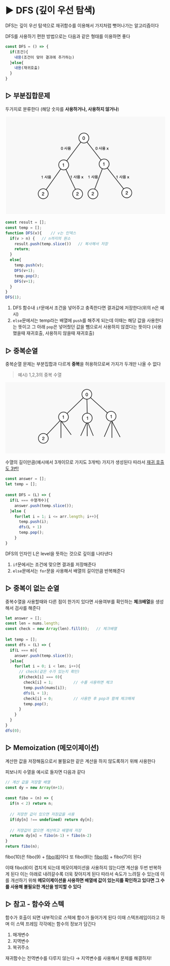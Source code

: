 # ▶️ DFS (깊이 우선 탐색)
DFS는 깊이 우선 탐색으로 재귀함수를 이용해서 가지처럼 뻣어나가는 알고리즘이다

DFS를 사용하기 편한 방법으로는 다음과 같은 형태를 이용하면 좋다
```js
const DFS = () => {
  if(조건){
    내용(조건이 맞아 결과에 추가하는)
  }else{
    내용(재귀호출)
  }
}
```

## ▷ 부분집합문제
두가지로 분류한다 (해당 숫자를 **사용하거나, 사용하지 않거나**)

![부분집합](./imgs/부분집합.png)

```js
const result = [];
const temp = [];
function DFS(v){    // v는 인덱스
  if(v > n) {   // n까지의 원소
    result.push(temp.slice())   // 복사해서 저장
    return;
  }
  else{
    temp.push(v);   
    DFS(v+1);
    temp.pop();
    DFS(v+1);
  }
}
DFS(1);
```

1. DFS 함수내 `if`문에서 조건을 넣어주고 충족한다면 결과값에 저장한다(위의 n은 예시)
2. `else`문에서는 temp라는 배열에 `push`를 해주게 되는데 이때는 해당 값을 사용한다는 뜻이고 그 아래 `pop`은 넣어줬던 값을 뺌으로서 사용하지 않겠다는 뜻이다 (사용했을때 재귀호출, 사용하지 않을때 재귀호출)


## ▷ 중복순열
중복순열 문제는 부분집합과 다르게 **중복**을 허용하므로써 가지가 두개만 나올 수 없다

> 예시) 1,2,3의 중복 수열

![중복수열](./imgs/중복수열.png)

수열의 길이만큼(예시에서 3개이므로 가지도 3개씩) 가지가 생성된다 따라서 <u>재귀 호출도 3번!</u>

```js
const answer = [];
let temp = [];

const DFS = (L) => {
  if(L === 수열개수){
    answer.push(temp.slice());
  }else {
    for(let i = 1; i <= arr.length; i++){
      temp.push(i);
      dfs(L + 1)
      temp.pop();
    }
}
```
DFS의 인자인 L은 level을 뜻하는 것으로 깊이를 나타낸다

1. `if`문에서는 조건에 맞으면 결과를 저장해준다
2. `else`문에서는 `for`문을 사용해서 배열의 길이만큼 반복해준다

## ▷ 중복이 없는 순열
중복수열을 사용할때와 다른 점이 한가지 있다면 사용여부를 확인하는 **체크배열**을 생성해서 검사를 해준다
```js
let answer = [];
const len = nums.length;
const check = new Array(len).fill(0);   // 체크배열

let temp = [];
const dfs = (L) => {
  if(L === m){
    answer.push(temp.slice());
  }else{
    for(let i = 0; i < len; i++){
      // check(같은 수가 있는지 확인)
      if(check[i] === 0){
        check[i] = 1;         // 수를 사용하면 체크
        temp.push(nums[i]);
        dfs(L + 1);
        check[i] = 0;         // 사용한 후 pop과 함께 체크해제
        temp.pop();
      }
    }
  }
}
dfs(0);
```

## ▷ Memoization (메모이제이션)
계산한 값을 저장해둠으로서 불필요한 같은 계산을 하지 않도록하기 위해 사용한다

피보나치 수열을 예시로 들자면 다음과 같다

```js
// 계산 값을 저장할 배열
const dy = new Array(n+1);

const fibo = (n) => {
  if(n < 2) return n;

  // 저장한 값이 있으면 저장값을 사용
  if(dy[n] !== undefined) return dy[n];

  // 저장값이 없으면 계산하고 배열에 저장
  return dy[n] = fibo(n-1) + fibo(n-2)
}
return fibo(n);
```

fibo(10)은 fibo(9) + <u>fibo(8)</u>이다 또 fibo(9)는 <u>fibo(8)</u> + fibo(7)이 된다 

이때 fibo(8)이 겹치게 되는데 메모이제이션을 사용하지 않는다면 계산을 두번 반복하게 된다 이는 아래로 내려갈수록 더욱 잦아지게 된다 따라서 속도가 느려질 수 있는데 이를 개선하기 위해 **메모이제이션을 사용하면 배열에 값이 있는지를 확인하고 있다면 그 수를 사용해 불필요한 계산을 방지할 수 있다**

## ▷ 참고 - 함수와 스텍
함수가 호출이 되면 내부적으로 스텍에 함수가 들어가게 된다 이때 스텍프레임이라고 하며 이 스텍 프레임 각각에는 함수의 정보가 담긴다

1. 매개변수
2. 지역변수
3. 복귀주소

재귀함수는 전역변수를 다루지 않는다 → 지역변수를 사용해서 문제를 해결하자!